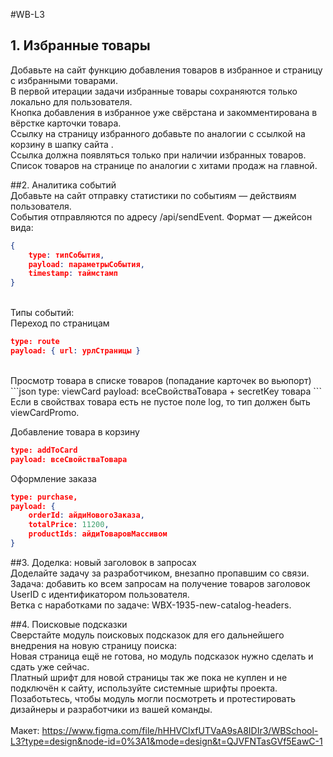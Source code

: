 #WB-L3

## 1. Избранные товары

Добавьте на сайт функцию добавления товаров в избранное и страницу с избранными товарами. 
<br />
В первой итерации задачи избранные товары сохраняются только локально для пользователя.
<br />
Кнопка добавления в избранное уже свёрстана и закомментирована в вёрстке карточки товара.
<br />
Ссылку на страницу избранного добавьте по аналогии с ссылкой на корзину в шапку сайта
.<br />
Ссылка должна появляться только при наличии избранных товаров. Список товаров на странице по аналогии с хитами продаж на главной.
<br />

##2. Аналитика событий <br />
Добавьте на сайт отправку статистики по событиям — действиям пользователя.
<br />
События отправляются по адресу /api/sendEvent. Формат — джейсон вида:
<br />


```json
{ 
	type: типСобытия, 
	payload: параметрыСобытия, 
	timestamp: таймстамп
}
```

<br />
Типы событий:
<br />
Переход по страницам
<br />

```json
type: route
payload: { url: урлСтраницы }
```
<br />
Просмотр товара в списке товаров (попадание карточек во вьюпорт)
<br />
```json
type: viewCard
payload: всеСвойстваТовара + secretKey товара
```
<br />
Если в свойствах товара есть не пустое поле log, то тип должен быть viewCardPromo.
<br />

Добавление товара в корзину
<br />
```json
type: addToCard
payload: всеСвойстваТовара
```

Оформление заказа
<br />
```json
type: purchase, 
payload: { 
	orderId: айдиНовогоЗаказа, 
	totalPrice: 11200, 
	productIds: айдиТоваровМассивом 
}
```

##3. Доделка: новый заголовок в запросах
<br />
Доделайте задачу за разработчиком, внезапно пропавшим со связи.
<br />
Задача: добавить ко всем запросам на получение товаров заголовок UserID с идентификатором пользователя. 
<br />
Ветка с наработками по задаче: WBX-1935-new-catalog-headers.
<br />


##4. Поисковые подсказки
<br />
Сверстайте модуль поисковых подсказок для его дальнейшего внедрения на новую страницу поиска:
 <br />
Новая страница ещё не готова, но модуль подсказок нужно сделать и сдать уже сейчас.<br />
Платный шрифт для новой страницы так же пока не куплен и не подключён к сайту, используйте системные шрифты проекта. <br />
Позаботьтесь, чтобы модуль могли посмотреть и протестировать дизайнеры и разработчики из вашей команды.<br />
<br />
Макет: https://www.figma.com/file/hHHVClxfUTVaA9sA8IDIr3/WBSchool-L3?type=design&node-id=0%3A1&mode=design&t=QJVFNTasGVf5EawC-1 


